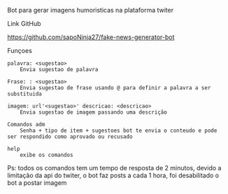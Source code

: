 Bot para gerar imagens humoristicas na plataforma twiter


Link GitHub

https://github.com/sapoNinja27/fake-news-generator-bot

Funçoes

    palavra: <sugestao>
        Envia sugestao de palavra 
	
    Frase: : <sugestao>
        Envia sugestao de frase usando @ para definir a palavra a ser substituida 
	
    imagem: url'<sugestao>' descricao: <descricao>
        Envia sugestao de imagem passando uma descrição
	
    Comandos adm
        Senha + tipo de item + sugestoes bot te envia o conteudo e pode ser respondido como aprovado ou recusado
	
    help
        exibe os comandos


Ps: todos os comandos tem um tempo de resposta de 2 minutos, devido a limitação da api do twiter, o bot faz posts a cada 1 hora, foi desabilitado o bot a postar imagem
